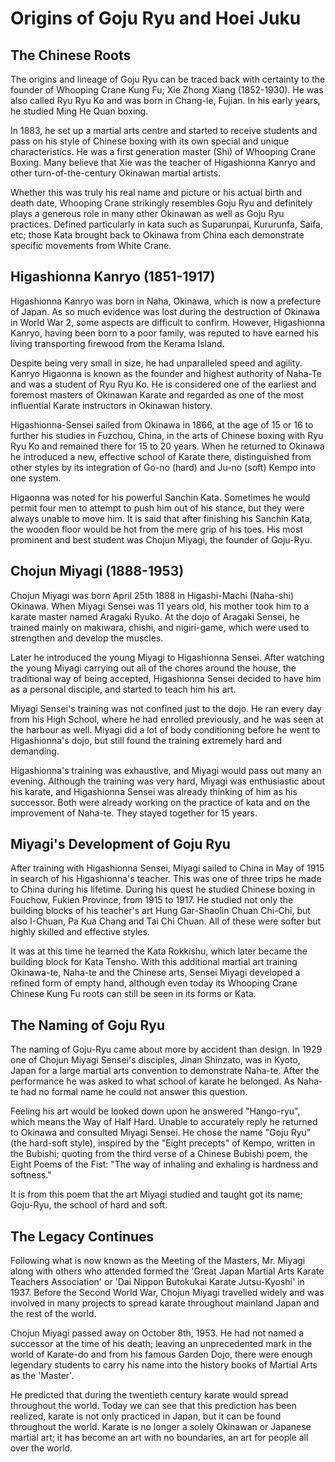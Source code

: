 # Origins of Goju Ryu and Hoei Juku

## The Chinese Roots

The origins and lineage of Goju Ryu can be traced back with certainty to the founder of Whooping Crane Kung Fu; Xie Zhong Xiang (1852-1930). He was also called Ryu Ryu Ko and was born in Chang-le, Fujian. In his early years, he studied Ming He Quan boxing.

In 1883, he set up a martial arts centre and started to receive students and pass on his style of Chinese boxing with its own special and unique characteristics. He was a first generation master (Shi) of Whooping Crane Boxing. Many believe that Xie was the teacher of Higashionna Kanryo and other turn-of-the-century Okinawan martial artists.

Whether this was truly his real name and picture or his actual birth and death date, Whooping Crane strikingly resembles Goju Ryu and definitely plays a generous role in many other Okinawan as well as Goju Ryu practices. Defined particularly in kata such as Suparunpai, Kururunfa, Saifa, etc; those Kata brought back to Okinawa from China each demonstrate specific movements from White Crane.

## Higashionna Kanryo (1851-1917)

Higashionna Kanryo was born in Naha, Okinawa, which is now a prefecture of Japan. As so much evidence was lost during the destruction of Okinawa in World War 2, some aspects are difficult to confirm. However, Higashionna Kanryo, having been born to a poor family, was reputed to have earned his living transporting firewood from the Kerama Island.

Despite being very small in size, he had unparalleled speed and agility. Kanryo Higaonna is known as the founder and highest authority of Naha-Te and was a student of Ryu Ryu Ko. He is considered one of the earliest and foremost masters of Okinawan Karate and regarded as one of the most influential Karate instructors in Okinawan history.

Higashionna-Sensei sailed from Okinawa in 1866, at the age of 15 or 16 to further his studies in Fuzchou, China, in the arts of Chinese boxing with Ryu Ryu Ko and remained there for 15 to 20 years. When he returned to Okinawa he introduced a new, effective school of Karate there, distinguished from other styles by its integration of Go-no (hard) and Ju-no (soft) Kempo into one system.

Higaonna was noted for his powerful Sanchin Kata. Sometimes he would permit four men to attempt to push him out of his stance, but they were always unable to move him. It is said that after finishing his Sanchin Kata, the wooden floor would be hot from the mere grip of his toes. His most prominent and best student was Chojun Miyagi, the founder of Goju-Ryu.

## Chojun Miyagi (1888-1953)

Chojun Miyagi was born April 25th 1888 in Higashi-Machi (Naha-shi) Okinawa. When Miyagi Sensei was 11 years old, his mother took him to a karate master named Aragaki Ryuko. At the dojo of Aragaki Sensei, he trained mainly on makiwara, chishi, and nigiri-game, which were used to strengthen and develop the muscles.

Later he introduced the young Miyagi to Higashionna Sensei. After watching the young Miyagi carrying out all of the chores around the house, the traditional way of being accepted, Higashionna Sensei decided to have him as a personal disciple, and started to teach him his art.

Miyagi Sensei's training was not confined just to the dojo. He ran every day from his High School, where he had enrolled previously, and he was seen at the harbour as well. Miyagi did a lot of body conditioning before he went to Higashionna's dojo, but still found the training extremely hard and demanding.

Higashionna's training was exhaustive, and Miyagi would pass out many an evening. Although the training was very hard, Miyagi was enthusiastic about his karate, and Higashionna Sensei was already thinking of him as his successor. Both were already working on the practice of kata and on the improvement of Naha-te. They stayed together for 15 years.

## Miyagi's Development of Goju Ryu

After training with Higashionna Sensei, Miyagi sailed to China in May of 1915 in search of his Higashionna's teacher. This was one of three trips he made to China during his lifetime. During his quest he studied Chinese boxing in Fouchow, Fukien Province, from 1915 to 1917. He studied not only the building blocks of his teacher's art Hung Gar-Shaolin Chuan Chi-Chi, but also I-Chuan, Pa Kua Chang and Tai Chi Chuan. All of these were softer but highly skilled and effective styles.

It was at this time he learned the Kata Rokkishu, which later became the building block for Kata Tensho. With this additional martial art training Okinawa-te, Naha-te and the Chinese arts, Sensei Miyagi developed a refined form of empty hand, although even today its Whooping Crane Chinese Kung Fu roots can still be seen in its forms or Kata.

## The Naming of Goju Ryu

The naming of Goju-Ryu came about more by accident than design. In 1929 one of Chojun Miyagi Sensei's disciples, Jinan Shinzato, was in Kyoto, Japan for a large martial arts convention to demonstrate Naha-te. After the performance he was asked to what school of karate he belonged. As Naha-te had no formal name he could not answer this question.

Feeling his art would be looked down upon he answered "Hango-ryu", which means the Way of Half Hard. Unable to accurately reply he returned to Okinawa and consulted Miyagi Sensei. He chose the name "Goju Ryu" (the hard-soft style), inspired by the "Eight precepts" of Kempo, written in the Bubishi; quoting from the third verse of a Chinese Bubishi poem, the Eight Poems of the Fist: "The way of inhaling and exhaling is hardness and softness."

It is from this poem that the art Miyagi studied and taught got its name; Goju-Ryu, the school of hard and soft.

## The Legacy Continues

Following what is now known as the Meeting of the Masters, Mr. Miyagi along with others who attended formed the 'Great Japan Martial Arts Karate Teachers Association' or 'Dai Nippon Butokukai Karate Jutsu-Kyoshi' in 1937. Before the Second World War, Chojun Miyagi travelled widely and was involved in many projects to spread karate throughout mainland Japan and the rest of the world.

Chojun Miyagi passed away on October 8th, 1953. He had not named a successor at the time of his death; leaving an unprecedented mark in the world of Karate-do and from his famous Garden Dojo, there were enough legendary students to carry his name into the history books of Martial Arts as the 'Master'.

He predicted that during the twentieth century karate would spread throughout the world. Today we can see that this prediction has been realized, karate is not only practiced in Japan, but it can be found throughout the world. Karate is no longer a solely Okinawan or Japanese martial art; it has become an art with no boundaries, an art for people all over the world. 